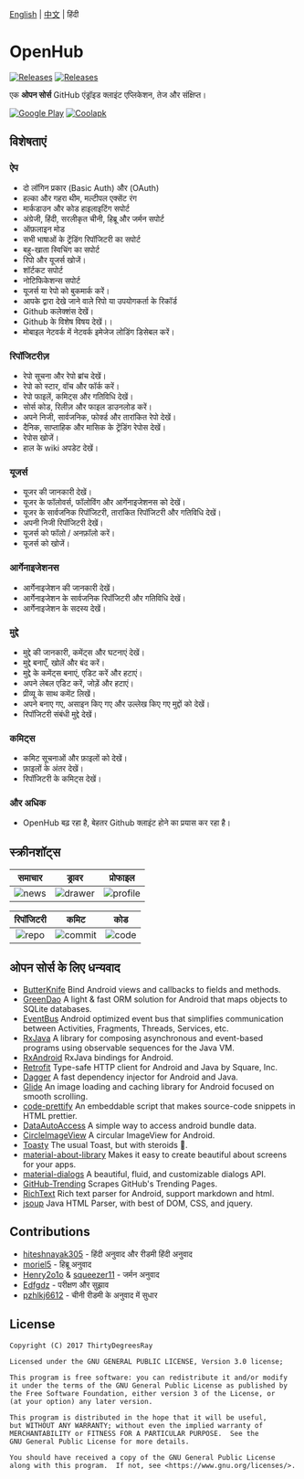 [English](/README.md) | [中文](/README-cn.md) | हिंदी
# OpenHub 
[![Releases](https://img.shields.io/badge/android-5.0%2B-brightgreen.svg)](https://www.coolapk.com/apk/com.thirtydegreesray.openhub)
[![Releases](https://img.shields.io/github/release/ThirtyDegreesRay/OpenHub.svg)](https://github.com/ThirtyDegreesRay/OpenHub/releases/latest)

एक **ओपन सोर्स** GitHub  एंड्रॉइड क्लाइंट एप्लिकेशन, तेज और संक्षिप्त।

[![Google Play](https://raw.githubusercontent.com/ThirtyDegreesRay/OpenHub/master/art/google_play.png?raw=true)](https://play.google.com/store/apps/details?id=com.thirtydegreesray.openhub)
[![Coolapk](https://raw.githubusercontent.com/ThirtyDegreesRay/OpenHub/master/art/coolapk.png?raw=true)](https://www.coolapk.com/apk/com.thirtydegreesray.openhub)

## विशेषताएं

### ऐप
* दो लॉगिन प्रकार (Basic Auth) और (OAuth)
* हल्का और गहरा थीम, मल्टीपल एक्सेंट रंग
* मार्कडाउन और कोड हाइलाइटिंग सपोर्ट
* अंग्रेजी, हिंदी, सरलीकृत चीनी, हिब्रू और जर्मन  सपोर्ट
* ऑफ़लाइन मोड
* सभी भाषाओं के ट्रेंडिंग रिपॉजिटरी का सपोर्ट
* बहु-खाता स्विचिंग का सपोर्ट
* रिपो और यूजर्स खोजें।
* शॉर्टकट सपोर्ट
* नोटिफिकेशन्स सपोर्ट
* यूजर्स या रेपो को बुकमार्क करें।
* आपके द्वारा देखे जाने वाले रिपो या उपयोगकर्ता के रिकॉर्ड
* Github कलेक्शंस देखें।
* Github के विशेष विषय देखें।।
* मोबाइल नेटवर्क में नेटवर्क इमेजेज लोडिंग डिसेबल करें।

### रिपॉजिटरीज़
* रेपो सूचना और रेपो ब्रांच देखें।
* रेपो को स्टार, वॉच और फॉर्क करें।
* रेपो फाइलें, कमिट्स और गतिविधि देखें।
* सोर्स कोड, रिलीज़ और फाइल डाउनलोड करें।
* अपने निजी, सार्वजनिक, फोर्क्ड और तारांकित रेपो देखें।
* दैनिक, साप्ताहिक और मासिक के ट्रेंडिंग रेपोस   देखें।
* रेपोस खोजें।
* हाल के wiki अपडेट देखें।

### यूजर्स
* यूजर की जानकारी देखें।
* यूजर के फॉलोवर्स, फॉलोविंग और आर्गेनाइजेशनस को देखें।
* यूजर के सार्वजनिक रिपॉजिटरी, तारांकित रिपॉजिटरी और गतिविधि देखें।
* अपनी निजी रिपॉजिटरी देखें।
* यूजर्स को फॉलो / अनफ़ॉलो करें।
* यूजर्स को खोजें।

### आर्गेनाइजेशनस
* आर्गेनाइजेशन की जानकारी देखें।
* आर्गेनाइजेशन के सार्वजनिक रिपॉजिटरी और गतिविधि देखें।
* आर्गेनाइजेशन के सदस्य देखें।

### मुद्दे
* मुद्दे की जानकारी, कमेंट्स और घटनाएं देखें।
* मुद्दे बनाएँ, खोलें और बंद करें।
* मुद्दे के कमेंट्स बनाएं, एडिट करें और हटाएं।
* अपने लेबल एडिट करें, जोड़ें और हटाएं।
* प्रीव्यू के साथ कमेंट लिखें।
* अपने बनाए गए, असाइन किए गए और उल्लेख किए गए  मुद्दों को देखें।
* रिपॉजिटरी संबंधी मुद्दे देखें।

### कमिट्स
* कमिट सूचनाओं और फ़ाइलों को देखें।
* फ़ाइलों के अंतर देखें।
* रिपॉजिटरी के कमिट्स देखें।

### और अधिक
* OpenHub बढ़ रहा है, बेहतर Github क्लाइंट होने का प्रयास कर रहा है।

## स्क्रीनशॉट्स

| समाचार | ड्रावर | प्रोफाइल |
|:-:|:-:|:-:|
| ![news](https://raw.githubusercontent.com/ThirtyDegreesRay/OpenHub/master/art/news.png?raw=true) | ![drawer](https://raw.githubusercontent.com/ThirtyDegreesRay/OpenHub/master/art/drawer.png?raw=true) | ![profile](https://raw.githubusercontent.com/ThirtyDegreesRay/OpenHub/master/art/profile.png?raw=true) |

| रिपॉजिटरी | कमिट | कोड |
|:-:|:-:|:-:|
| ![repo](https://raw.githubusercontent.com/ThirtyDegreesRay/OpenHub/master/art/repo.png?raw=true) | ![commit](https://raw.githubusercontent.com/ThirtyDegreesRay/OpenHub/master/art/commit.png?raw=true) | ![code](https://raw.githubusercontent.com/ThirtyDegreesRay/OpenHub/master/art/code.png?raw=true) |

## ओपन सोर्स के लिए धन्यवाद

* [ButterKnife](https://github.com/JakeWharton/butterknife) Bind Android views and callbacks to fields and methods.
* [GreenDao](https://github.com/greenrobot/greenDAO) A light & fast ORM solution for Android that maps objects to SQLite databases.
* [EventBus](https://github.com/greenrobot/EventBus) Android optimized event bus that simplifies communication between Activities, Fragments, Threads, Services, etc.
* [RxJava](https://github.com/ReactiveX/RxJava) A library for composing asynchronous and event-based programs using observable sequences for the Java VM.
* [RxAndroid](https://github.com/ReactiveX/RxAndroid) RxJava bindings for Android.
* [Retrofit](https://github.com/square/retrofit) Type-safe HTTP client for Android and Java by Square, Inc.
* [Dagger](https://github.com/google/dagger) A fast dependency injector for Android and Java. 
* [Glide](https://github.com/bumptech/glide) An image loading and caching library for Android focused on smooth scrolling.
* [code-prettify](https://github.com/google/code-prettify) An embeddable script that makes source-code snippets in HTML prettier.
* [DataAutoAccess](https://github.com/ThirtyDegreesRay/DataAutoAccess) A simple way to access android bundle data.
* [CircleImageView](https://github.com/hdodenhof/CircleImageView) A circular ImageView for Android.
* [Toasty](https://github.com/GrenderG/Toasty) The usual Toast, but with steroids 💪.
* [material-about-library](https://github.com/daniel-stoneuk/material-about-library) Makes it easy to create beautiful about screens for your apps.
* [material-dialogs](https://github.com/afollestad/material-dialogs) A beautiful, fluid, and customizable dialogs API.
* [GitHub-Trending](https://github.com/thedillonb/GitHub-Trending) Scrapes GitHub's Trending Pages.
* [RichText](https://github.com/zzhoujay/RichText) Rich text parser for Android, support markdown and html.
* [jsoup](https://github.com/jhy/jsoup) Java HTML Parser, with best of DOM, CSS, and jquery.

## Contributions
* [hiteshnayak305](https://github.com/hiteshnayak305) - हिंदी अनुवाद और रीडमी हिंदी अनुवाद
* [moriel5](https://github.com/moriel5) - हिब्रू अनुवाद
* [Henry2o1o](https://github.com/Henry2o1o) & [squeezer11](https://github.com/squeezer11) - जर्मन अनुवाद
* [Edfgdz](https://github.com/Edfgdz) - परीक्षण और सुझाव
* [pzhlkj6612](https://github.com/pzhlkj6612) - चीनी रीडमी के अनुवाद में सुधार

## License
    Copyright (C) 2017 ThirtyDegreesRay

    Licensed under the GNU GENERAL PUBLIC LICENSE, Version 3.0 license;

    This program is free software: you can redistribute it and/or modify
    it under the terms of the GNU General Public License as published by
    the Free Software Foundation, either version 3 of the License, or
    (at your option) any later version.

    This program is distributed in the hope that it will be useful,
    but WITHOUT ANY WARRANTY; without even the implied warranty of
    MERCHANTABILITY or FITNESS FOR A PARTICULAR PURPOSE.  See the
    GNU General Public License for more details.

    You should have received a copy of the GNU General Public License
    along with this program.  If not, see <https://www.gnu.org/licenses/>.
